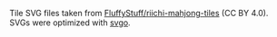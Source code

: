 Tile SVG files taken from [FluffyStuff/riichi-mahjong-tiles](https://github.com/FluffyStuff/riichi-mahjong-tiles) (CC BY 4.0).  
SVGs were optimized with [svgo](https://github.com/svg/svgo).
